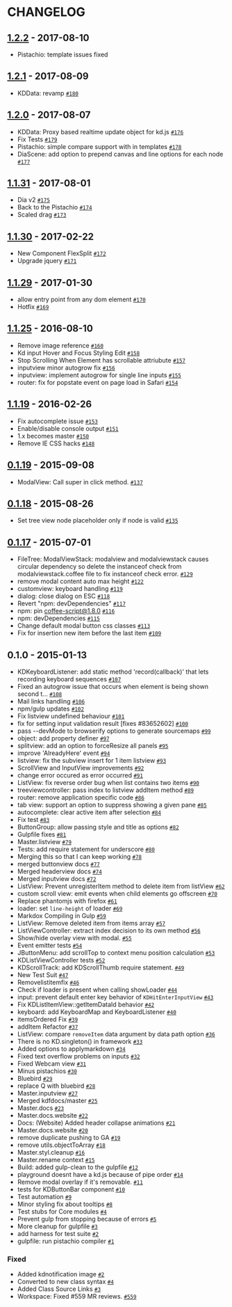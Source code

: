 # CHANGELOG

## [1.2.2](https://github.com/koding/kd/compare/1.2.1...1.2.2) - 2017-08-10

* Pistachio: template issues fixed


## [1.2.1](https://github.com/koding/kd/compare/1.2.0...1.2.1) - 2017-08-09

* KDData: revamp [`#180`](https://github.com/koding/kd/pull/180)


## [1.2.0](https://github.com/koding/kd/compare/1.1.31...1.2.0) - 2017-08-07

* KDData: Proxy based realtime update object for kd.js [`#176`](https://github.com/koding/kd/pull/176)
* Fix Tests [`#179`](https://github.com/koding/kd/pull/179)
* Pistachio: simple compare support with in templates [`#178`](https://github.com/koding/kd/pull/178)
* DiaScene: add option to prepend canvas and line options for each node [`#177`](https://github.com/koding/kd/pull/177)


## [1.1.31](https://github.com/koding/kd/compare/1.1.30...1.1.31) - 2017-08-01

* Dia v2 [`#175`](https://github.com/koding/kd/pull/175)
* Back to the Pistachio [`#174`](https://github.com/koding/kd/pull/174)
* Scaled drag [`#173`](https://github.com/koding/kd/pull/173)


## [1.1.30](https://github.com/koding/kd/compare/1.1.29...1.1.30) - 2017-02-22

* New Component FlexSplit [`#172`](https://github.com/koding/kd/pull/172)
* Upgrade jquery [`#171`](https://github.com/koding/kd/pull/171)


## [1.1.29](https://github.com/koding/kd/compare/1.1.25...1.1.29) - 2017-01-30

* allow entry point from any dom element [`#170`](https://github.com/koding/kd/pull/170)
* Hotfix [`#169`](https://github.com/koding/kd/pull/169)


## [1.1.25](https://github.com/koding/kd/compare/1.1.19...1.1.25) - 2016-08-10

* Remove image reference [`#160`](https://github.com/koding/kd/pull/160)
* Kd input Hover and Focus Styling Edit [`#158`](https://github.com/koding/kd/pull/158)
* Stop Scrolling When Element has scrollable attriubute [`#157`](https://github.com/koding/kd/pull/157)
* inputview minor autogrow fix [`#156`](https://github.com/koding/kd/pull/156)
* inputview: implement autogrow for single line inputs [`#155`](https://github.com/koding/kd/pull/155)
* router: fix for popstate event on page load in Safari [`#154`](https://github.com/koding/kd/pull/154)


## [1.1.19](https://github.com/koding/kd/compare/0.1.19...1.1.19) - 2016-02-26

* Fix autocomplete issue [`#153`](https://github.com/koding/kd/pull/153)
* Enable/disable console output [`#151`](https://github.com/koding/kd/pull/151)
* 1.x becomes master [`#150`](https://github.com/koding/kd/pull/150)
* Remove IE CSS hacks [`#148`](https://github.com/koding/kd/pull/148)


## [0.1.19](https://github.com/koding/kd/compare/0.1.18...0.1.19) - 2015-09-08

* ModalView: Call super in click method. [`#137`](https://github.com/koding/kd/pull/137)


## [0.1.18](https://github.com/koding/kd/compare/0.1.17...0.1.18) - 2015-08-26

* Set tree view node placeholder only if node is valid [`#135`](https://github.com/koding/kd/pull/135)


## [0.1.17](https://github.com/koding/kd/compare/0.1.0...0.1.17) - 2015-07-01

* FileTree: ModalViewStack: modalview and modalviewstack causes circular dependency so delete the instanceof check from modalviewstack.coffee file to fix instanceof check error. [`#129`](https://github.com/koding/kd/pull/129)
* remove modal content auto max height [`#122`](https://github.com/koding/kd/pull/122)
* customview: keyboard handling [`#119`](https://github.com/koding/kd/pull/119)
* dialog: close dialog on ESC [`#118`](https://github.com/koding/kd/pull/118)
* Revert "npm: devDependencies" [`#117`](https://github.com/koding/kd/pull/117)
* npm: pin coffee-script@1.8.0 [`#116`](https://github.com/koding/kd/pull/116)
* npm: devDependencies [`#115`](https://github.com/koding/kd/pull/115)
* Change default modal button css classes [`#113`](https://github.com/koding/kd/pull/113)
* Fix for insertion new item before the last item [`#109`](https://github.com/koding/kd/pull/109)


## 0.1.0 - 2015-01-13

* KDKeyboardListener: add static method 'record(callback)' that lets recording keyboard sequences [`#107`](https://github.com/koding/kd/pull/107)
* Fixed an autogrow issue that occurs when element is being shown second t... [`#108`](https://github.com/koding/kd/pull/108)
* Mail links handling [`#106`](https://github.com/koding/kd/pull/106)
* npm/gulp updates [`#102`](https://github.com/koding/kd/pull/102)
* Fix listview undefined behaviour [`#101`](https://github.com/koding/kd/pull/101)
* fix for setting input validation result [fixes #83652602] [`#100`](https://github.com/koding/kd/pull/100)
* pass --devMode to browserify options to generate sourcemaps [`#99`](https://github.com/koding/kd/pull/99)
* object: add property definer [`#97`](https://github.com/koding/kd/pull/97)
* splitview: add an option to forceResize all panels [`#95`](https://github.com/koding/kd/pull/95)
* improve 'AlreadyHere' event [`#94`](https://github.com/koding/kd/pull/94)
* listview: fix the subview insert for 1 item listview [`#93`](https://github.com/koding/kd/pull/93)
* ScrollView and InputView improvements [`#92`](https://github.com/koding/kd/pull/92)
* change error occured as error occurred [`#91`](https://github.com/koding/kd/pull/91)
* ListView: fix reverse order bug when list contains two items [`#90`](https://github.com/koding/kd/pull/90)
* treeviewcontroller: pass index to listview addItem method [`#89`](https://github.com/koding/kd/pull/89)
* router: remove application specific code [`#86`](https://github.com/koding/kd/pull/86)
* tab view: support an option to suppress showing a given pane [`#85`](https://github.com/koding/kd/pull/85)
* autocomplete: clear active item after selection [`#84`](https://github.com/koding/kd/pull/84)
* Fix test [`#83`](https://github.com/koding/kd/pull/83)
* ButtonGroup: allow passing style and title as options [`#82`](https://github.com/koding/kd/pull/82)
* Gulpfile fixes [`#81`](https://github.com/koding/kd/pull/81)
* Master.listview [`#79`](https://github.com/koding/kd/pull/79)
* Tests: add require statement for underscore [`#80`](https://github.com/koding/kd/pull/80)
* Merging this so that I can keep working [`#78`](https://github.com/koding/kd/pull/78)
* merged buttonview docs [`#77`](https://github.com/koding/kd/pull/77)
* Merged headerview docs [`#74`](https://github.com/koding/kd/pull/74)
* Merged inputview docs [`#72`](https://github.com/koding/kd/pull/72)
* ListView: Prevent unregisterItem method to delete item from listView [`#62`](https://github.com/koding/kd/pull/62)
* custom scroll view: emit events when child elements go offscreen [`#70`](https://github.com/koding/kd/pull/70)
* Replace phantomjs with firefox [`#61`](https://github.com/koding/kd/pull/61)
* loader: set `line-height` of loader [`#69`](https://github.com/koding/kd/pull/69)
* Markdox Compiling in Gulp [`#59`](https://github.com/koding/kd/pull/59)
* ListView: Remove deleted item from items array [`#57`](https://github.com/koding/kd/pull/57)
* ListViewController: extract index decision to its own method [`#56`](https://github.com/koding/kd/pull/56)
* Show/hide overlay view with modal. [`#55`](https://github.com/koding/kd/pull/55)
* Event emitter tests [`#54`](https://github.com/koding/kd/pull/54)
* JButtonMenu: add scrollTop to context menu position calculation [`#53`](https://github.com/koding/kd/pull/53)
* KDListViewController tests [`#52`](https://github.com/koding/kd/pull/52)
* KDScrollTrack: add KDScrollThumb require statement. [`#49`](https://github.com/koding/kd/pull/49)
* New Test Suit [`#47`](https://github.com/koding/kd/pull/47)
* Removelistitemfix [`#46`](https://github.com/koding/kd/pull/46)
* Check if loader is present when calling showLoader [`#44`](https://github.com/koding/kd/pull/44)
* input: prevent default enter key behavior of `KDHitEnterInputView` [`#43`](https://github.com/koding/kd/pull/43)
* Fix KDListItemView::getItemDataId behavior [`#42`](https://github.com/koding/kd/pull/42)
* keyboard: add KeyboardMap and KeyboardListener [`#40`](https://github.com/koding/kd/pull/40)
* itemsOrdered Fix [`#39`](https://github.com/koding/kd/pull/39)
* addItem Refactor [`#37`](https://github.com/koding/kd/pull/37)
* ListView: compare `removeItem` data argument by data path option [`#36`](https://github.com/koding/kd/pull/36)
* There is no KD.singleton() in framework [`#33`](https://github.com/koding/kd/pull/33)
* Added options to applymarkdown [`#34`](https://github.com/koding/kd/pull/34)
* Fixed text overflow problems on inputs [`#32`](https://github.com/koding/kd/pull/32)
* Fixed Webcam view [`#31`](https://github.com/koding/kd/pull/31)
* Minus pistachios [`#30`](https://github.com/koding/kd/pull/30)
* Bluebird [`#29`](https://github.com/koding/kd/pull/29)
* replace Q with bluebird [`#28`](https://github.com/koding/kd/pull/28)
* Master.inputview [`#27`](https://github.com/koding/kd/pull/27)
* Merged kdfdocs/master [`#25`](https://github.com/koding/kd/pull/25)
* Master.docs [`#23`](https://github.com/koding/kd/pull/23)
* Master.docs.website [`#22`](https://github.com/koding/kd/pull/22)
* Docs: (Website) Added header collapse animations [`#21`](https://github.com/koding/kd/pull/21)
* Master.docs.website [`#20`](https://github.com/koding/kd/pull/20)
* remove duplicate pushing to GA [`#19`](https://github.com/koding/kd/pull/19)
* remove utils.objectToArray [`#18`](https://github.com/koding/kd/pull/18)
* Master.styl.cleanup [`#16`](https://github.com/koding/kd/pull/16)
* Master.rename context [`#15`](https://github.com/koding/kd/pull/15)
* Build: added gulp-clean to the gulpfile [`#12`](https://github.com/koding/kd/pull/12)
* playground doesnt have a kd.js because of pipe order [`#14`](https://github.com/koding/kd/pull/14)
* Remove modal overlay if it's removable. [`#11`](https://github.com/koding/kd/pull/11)
* tests for KDButtonBar component [`#10`](https://github.com/koding/kd/pull/10)
* Test automation [`#9`](https://github.com/koding/kd/pull/9)
* Minor styling fix about tooltips [`#8`](https://github.com/koding/kd/pull/8)
* Test stubs for Core modules [`#4`](https://github.com/koding/kd/pull/4)
* Prevent gulp from stopping because of errors [`#5`](https://github.com/koding/kd/pull/5)
* More cleanup for gulpfile [`#3`](https://github.com/koding/kd/pull/3)
* add harness for test suite [`#2`](https://github.com/koding/kd/pull/2)
* gulpfile: run pistachio compiler [`#1`](https://github.com/koding/kd/pull/1)

### Fixed
* Added kdnotification image [`#2`](https://github.com/koding/kd/issues/2)
* Converted to new class syntax [`#4`](https://github.com/koding/kd/issues/4)
* Added Class Source Links [`#3`](https://github.com/koding/kd/issues/3)
* Workspace: Fixed #559 MR reviews. [`#559`](https://github.com/koding/kd/issues/559)
